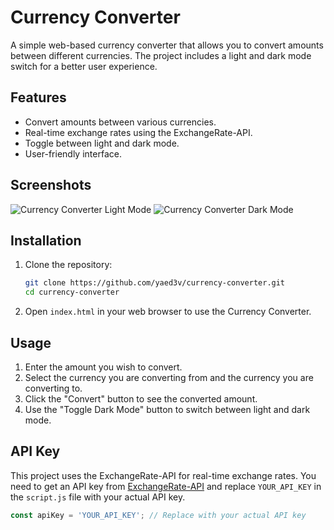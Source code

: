 # Currency Converter

A simple web-based currency converter that allows you to convert amounts between different currencies. The project includes a light and dark mode switch for a better user experience.

## Features

- Convert amounts between various currencies.
- Real-time exchange rates using the ExchangeRate-API.
- Toggle between light and dark mode.
- User-friendly interface.

## Screenshots

![Currency Converter Light Mode](https://media.discordapp.net/attachments/1230246598353616918/1248713369951670362/image.png?ex=6664aa73&is=666358f3&hm=887a5d50f05414947493d70fe0ca75d4bebf5d8cc23376a173febcc759285547&=&format=webp&quality=lossless&width=1436&height=671)
![Currency Converter Dark Mode](https://media.discordapp.net/attachments/1230246598353616918/1248713320006156299/image.png?ex=6664aa67&is=666358e7&hm=c93fab89d23065460480b7371df0ded33fdb4140c313a03e85d82d3d4c4789d8&=&format=webp&quality=lossless&width=1367&height=671)

## Installation

1. Clone the repository:
    ```bash
    git clone https://github.com/yaed3v/currency-converter.git
    cd currency-converter
    ```

2. Open `index.html` in your web browser to use the Currency Converter.

## Usage

1. Enter the amount you wish to convert.
2. Select the currency you are converting from and the currency you are converting to.
3. Click the "Convert" button to see the converted amount.
4. Use the "Toggle Dark Mode" button to switch between light and dark mode.

## API Key

This project uses the ExchangeRate-API for real-time exchange rates. You need to get an API key from [ExchangeRate-API](https://www.exchangerate-api.com/) and replace `YOUR_API_KEY` in the `script.js` file with your actual API key.

```javascript
const apiKey = 'YOUR_API_KEY'; // Replace with your actual API key
